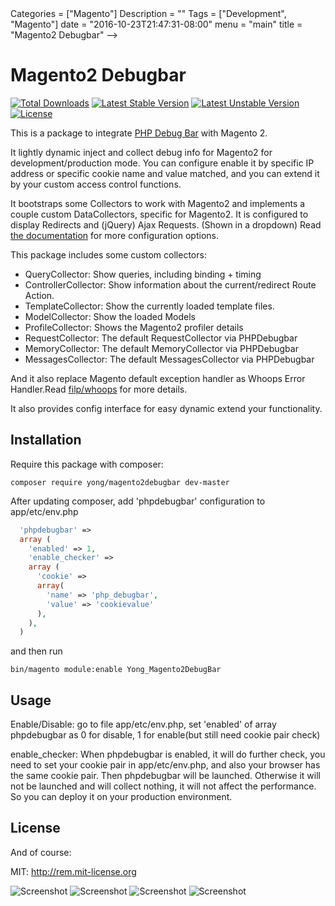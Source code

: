 <!-->
Categories = ["Magento"]
Description = ""
Tags = ["Development", "Magento"]
date = "2016-10-23T21:47:31-08:00"
menu = "main"
title = "Magento2 Debugbar"
-->

# Magento2 Debugbar

[![Total Downloads](https://poser.pugx.org/yong/magento2debugbar/d/total.svg)](https://packagist.org/packages/yong/magento2debugbar)
[![Latest Stable Version](https://poser.pugx.org/yong/magento2debugbar/v/stable.svg)](https://packagist.org/packages/yong/magento2debugbar)
[![Latest Unstable Version](https://poser.pugx.org/yong/magento2debugbar/v/unstable.svg)](https://packagist.org/packages/yong/magento2debugbar)
[![License](https://poser.pugx.org/yong/magento2debugbar/license.svg)](https://packagist.org/packages/yong/magento2debugbar)

This is a package to integrate [PHP Debug Bar](http://phpdebugbar.com/) with Magento 2.

It lightly dynamic inject and collect debug info for Magento2 for development/production mode. 
You can configure enable it by specific IP address or specific cookie name and value matched, and you can extend it by your custom access control functions.

It bootstraps some Collectors to work with Magento2 and implements a couple custom DataCollectors, specific for Magento2.
It is configured to display Redirects and (jQuery) Ajax Requests. (Shown in a dropdown)
Read [the documentation](http://phpdebugbar.com/docs/) for more configuration options.


This package includes some custom collectors:
 - QueryCollector: Show queries, including binding + timing
 - ControllerCollector: Show information about the current/redirect Route Action.
 - TemplateCollector: Show the currently loaded template files.
 - ModelCollector: Show the loaded Models
 - ProfileCollector: Shows the Magento2 profiler details
 - RequestCollector: The default RequestCollector via PHPDebugbar
 - MemoryCollector: The default MemoryCollector via PHPDebugbar
 - MessagesCollector: The default MessagesCollector via PHPDebugbar

And it also replace Magento default exception handler as Whoops Error Handler.Read [filp/whoops](https://github.com/filp/whoops) for more details.


It also provides config interface for easy dynamic extend your functionality.

## Installation

Require this package with composer:

```shell
composer require yong/magento2debugbar dev-master
```

After updating composer, add 'phpdebugbar' configuration to app/etc/env.php
```php
  'phpdebugbar' =>
  array (
    'enabled' => 1,
    'enable_checker' =>
    array (
      'cookie' =>
      array(
        'name' => 'php_debugbar',
        'value' => 'cookievalue'
      ),
    ),
  )
```

and then run 
```shell
bin/magento module:enable Yong_Magento2DebugBar
```

## Usage
Enable/Disable: go to file app/etc/env.php, set 'enabled' of array phpdebugbar as 0 for disable, 1 for enable(but still need cookie pair check)

enable_checker: When phpdebugbar is enabled, it will do further check, you need to set your cookie pair in app/etc/env.php, and also your browser has the same cookie pair. Then phpdebugbar will be launched. Otherwise it will not be launched and will collect nothing, it will not affect the performance. So you can deploy it on your production environment.

## License

And of course:

MIT: http://rem.mit-license.org


![Screenshot](https://s3-ap-southeast-2.amazonaws.com/input.yongcheng.tech/public/images/md1.png)
![Screenshot](https://s3-ap-southeast-2.amazonaws.com/input.yongcheng.tech/public/images/md2.png)
![Screenshot](https://s3-ap-southeast-2.amazonaws.com/input.yongcheng.tech/public/images/md3.png)
![Screenshot](https://s3-ap-southeast-2.amazonaws.com/input.yongcheng.tech/public/images/md4.png)
